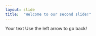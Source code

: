 ```yaml
---
layout: slide
title:  "Welcome to our second slide!"
---
```

Your text 
Use the left arrow to go back!
